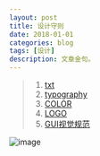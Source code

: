 ```yaml
---
layout: post
title: 设计守则 
date: 2018-01-01
categories: blog
tags: [设计]
description: 文章金句。
---
```


>1. [txt](http://www.shejidaren.com/examples/tools/design-rules/18-rules-for-using-text.html)
>1. [typography](http://images.shejidaren.com/wp-content/uploads/2014/06/typography-b.png)
>1. [COLOR](http://images.shejidaren.com/wp-content/uploads/2014/06/peise-b.png)
>1. [LOGO](http://images.shejidaren.com/wp-content/uploads/2014/09/10-commandments-of-logo-design_cn.jpg)
>1. [GUI视觉规范](http://huaban.com/pins/545169450/zoom)

![image](https://github.com/feiyuii/feiyuii.github.io/blob/master/img/crowds/crowds.jpg?raw=true)


